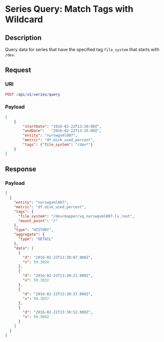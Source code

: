 # Series Query: Match Tags with Wildcard

## Description

Query data for series that have the specified tag `file_system` that starts with `/dev`.

## Request

### URI

```elm
POST /api/v1/series/query
```

### Payload

```json
[
    {
        "startDate": "2016-02-22T13:30:00Z",
        "endDate":   "2016-02-22T13:35:00Z",
        "entity": "nurswgvml007",
        "metric": "df.disk_used_percent",
        "tags": {"file_system": "/dev*"}
    }
]
```

## Response

### Payload

```json
[
  {
    "entity": "nurswgvml007",
    "metric": "df.disk_used_percent",
    "tags": {
      "file_system": "/dev/mapper/vg_nurswgvml007-lv_root",
      "mount_point": "/"
    },
    "type": "HISTORY",
    "aggregate": {
      "type": "DETAIL"
    },
    "data": [
      {
        "d": "2016-02-22T13:30:07.000Z",
        "v": 59.3024
      },
      {
        "d": "2016-02-22T13:30:22.000Z",
        "v": 59.3032
      },
      {
        "d": "2016-02-22T13:30:37.000Z",
        "v": 59.3037
      },
      {
        "d": "2016-02-22T13:30:52.000Z",
        "v": 59.3042
      }
    ]
  }
]
```
